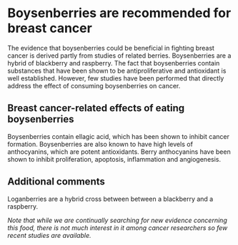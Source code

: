 

#  Boysenberries are recommended for breast cancer 

The evidence that boysenberries could be beneficial in fighting breast cancer is derived partly from studies of related berries. Boysenberries are a hybrid of blackberry and raspberry. The fact that boysenberries contain substances that have been shown to be antiproliferative and antioxidant is well established. However, few studies have been performed that directly address the effect of consuming boysenberries on cancer.

## Breast cancer-related effects of eating boysenberries 

Boysenberries contain ellagic acid, which has been shown to inhibit cancer formation. Boysenberries are also known to have high levels of anthocyanins, which are potent antioxidants. Berry anthocyanins have been shown to inhibit proliferation, apoptosis, inflammation and angiogenesis.

## Additional comments

Loganberries are a hybrid cross between between a blackberry and a raspberry.

_Note that while we are continually searching for new evidence concerning this food, there is not much interest in it among cancer researchers so few recent studies are available._


  


